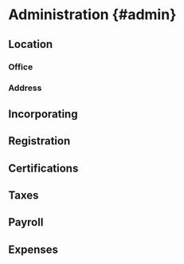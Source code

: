 # Administration {#admin}

## Location

### Office

### Address

## Incorporating

## Registration

## Certifications

## Taxes

## Payroll

## Expenses

